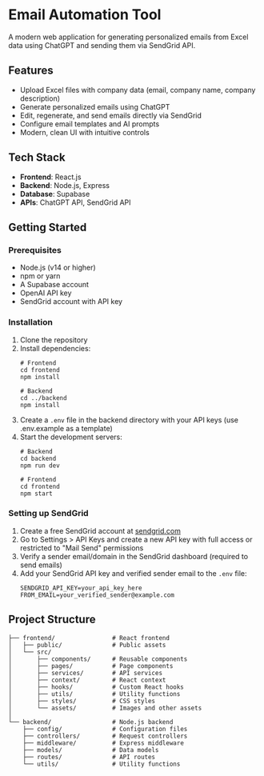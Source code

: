 # Email Automation Tool

A modern web application for generating personalized emails from Excel data using ChatGPT and sending them via SendGrid API.

## Features

- Upload Excel files with company data (email, company name, company description)
- Generate personalized emails using ChatGPT
- Edit, regenerate, and send emails directly via SendGrid
- Configure email templates and AI prompts
- Modern, clean UI with intuitive controls

## Tech Stack

- **Frontend**: React.js
- **Backend**: Node.js, Express
- **Database**: Supabase
- **APIs**: ChatGPT API, SendGrid API

## Getting Started

### Prerequisites

- Node.js (v14 or higher)
- npm or yarn
- A Supabase account
- OpenAI API key
- SendGrid account with API key

### Installation

1. Clone the repository
2. Install dependencies:
   ```
   # Frontend
   cd frontend
   npm install

   # Backend
   cd ../backend
   npm install
   ```
3. Create a `.env` file in the backend directory with your API keys (use .env.example as a template)
4. Start the development servers:
   ```
   # Backend
   cd backend
   npm run dev

   # Frontend
   cd frontend
   npm start
   ```

### Setting up SendGrid

1. Create a free SendGrid account at [sendgrid.com](https://sendgrid.com/)
2. Go to Settings > API Keys and create a new API key with full access or restricted to "Mail Send" permissions
3. Verify a sender email/domain in the SendGrid dashboard (required to send emails)
4. Add your SendGrid API key and verified sender email to the `.env` file:
   ```
   SENDGRID_API_KEY=your_api_key_here
   FROM_EMAIL=your_verified_sender@example.com
   ```

## Project Structure

```
├── frontend/                # React frontend
│   ├── public/              # Public assets
│   └── src/
│       ├── components/      # Reusable components
│       ├── pages/           # Page components
│       ├── services/        # API services
│       ├── context/         # React context
│       ├── hooks/           # Custom React hooks
│       ├── utils/           # Utility functions
│       ├── styles/          # CSS styles
│       └── assets/          # Images and other assets
│
└── backend/                 # Node.js backend
    ├── config/              # Configuration files
    ├── controllers/         # Request controllers
    ├── middleware/          # Express middleware
    ├── models/              # Data models
    ├── routes/              # API routes
    └── utils/               # Utility functions
``` 